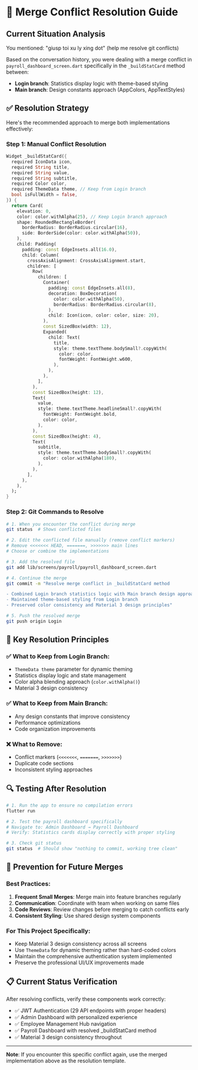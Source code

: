 # 🔀 Merge Conflict Resolution Guide

## Current Situation Analysis
You mentioned: "giusp toi xu ly xing dot" (help me resolve git conflicts)

Based on the conversation history, you were dealing with a merge conflict in `payroll_dashboard_screen.dart` specifically in the `_buildStatCard` method between:
- **Login branch**: Statistics display logic with theme-based styling
- **Main branch**: Design constants approach (AppColors, AppTextStyles)

## ✅ Resolution Strategy

Here's the recommended approach to merge both implementations effectively:

### Step 1: Manual Conflict Resolution

```dart
Widget _buildStatCard({
  required IconData icon,
  required String title,
  required String value,
  required String subtitle,
  required Color color,
  required ThemeData theme, // Keep from Login branch
  bool isFullWidth = false,
}) {
  return Card(
    elevation: 0,
    color: color.withAlpha(25), // Keep Login branch approach
    shape: RoundedRectangleBorder(
      borderRadius: BorderRadius.circular(16),
      side: BorderSide(color: color.withAlpha(50)),
    ),
    child: Padding(
      padding: const EdgeInsets.all(16.0),
      child: Column(
        crossAxisAlignment: CrossAxisAlignment.start,
        children: [
          Row(
            children: [
              Container(
                padding: const EdgeInsets.all(8),
                decoration: BoxDecoration(
                  color: color.withAlpha(50),
                  borderRadius: BorderRadius.circular(8),
                ),
                child: Icon(icon, color: color, size: 20),
              ),
              const SizedBox(width: 12),
              Expanded(
                child: Text(
                  title,
                  style: theme.textTheme.bodySmall?.copyWith(
                    color: color,
                    fontWeight: FontWeight.w600,
                  ),
                ),
              ),
            ],
          ),
          const SizedBox(height: 12),
          Text(
            value,
            style: theme.textTheme.headlineSmall?.copyWith(
              fontWeight: FontWeight.bold,
              color: color,
            ),
          ),
          const SizedBox(height: 4),
          Text(
            subtitle,
            style: theme.textTheme.bodySmall?.copyWith(
              color: color.withAlpha(180),
            ),
          ),
        ],
      ),
    ),
  );
}
```

### Step 2: Git Commands to Resolve

```bash
# 1. When you encounter the conflict during merge
git status  # Shows conflicted files

# 2. Edit the conflicted file manually (remove conflict markers)
# Remove <<<<<<< HEAD, =======, >>>>>>> main lines
# Choose or combine the implementations

# 3. Add the resolved file
git add lib/screens/payroll/payroll_dashboard_screen.dart

# 4. Continue the merge
git commit -m "Resolve merge conflict in _buildStatCard method

- Combined Login branch statistics logic with Main branch design approach
- Maintained theme-based styling from Login branch
- Preserved color consistency and Material 3 design principles"

# 5. Push the resolved merge
git push origin Login
```

## 🎯 Key Resolution Principles

### ✅ What to Keep from Login Branch:
- `ThemeData theme` parameter for dynamic theming
- Statistics display logic and state management
- Color alpha blending approach (`color.withAlpha()`)
- Material 3 design consistency

### ✅ What to Keep from Main Branch:
- Any design constants that improve consistency
- Performance optimizations
- Code organization improvements

### ❌ What to Remove:
- Conflict markers (`<<<<<<<`, `=======`, `>>>>>>>`)
- Duplicate code sections
- Inconsistent styling approaches

## 🔍 Testing After Resolution

```bash
# 1. Run the app to ensure no compilation errors
flutter run

# 2. Test the payroll dashboard specifically
# Navigate to: Admin Dashboard → Payroll Dashboard
# Verify: Statistics cards display correctly with proper styling

# 3. Check git status
git status  # Should show "nothing to commit, working tree clean"
```

## 🚀 Prevention for Future Merges

### Best Practices:
1. **Frequent Small Merges**: Merge main into feature branches regularly
2. **Communication**: Coordinate with team when working on same files
3. **Code Reviews**: Review changes before merging to catch conflicts early
4. **Consistent Styling**: Use shared design system components

### For This Project Specifically:
- Keep Material 3 design consistency across all screens
- Use `ThemeData` for dynamic theming rather than hard-coded colors
- Maintain the comprehensive authentication system implemented
- Preserve the professional UI/UX improvements made

## 📋 Current Status Verification

After resolving conflicts, verify these components work correctly:
- ✅ JWT Authentication (29 API endpoints with proper headers)
- ✅ Admin Dashboard with personalized experience
- ✅ Employee Management Hub navigation
- ✅ Payroll Dashboard with resolved _buildStatCard method
- ✅ Material 3 design consistency throughout

---

**Note**: If you encounter this specific conflict again, use the merged implementation above as the resolution template.